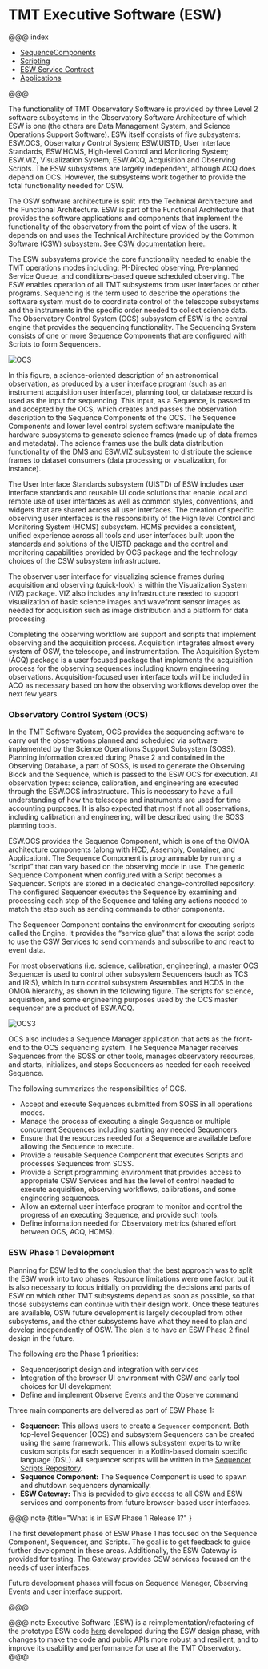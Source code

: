 

# TMT Executive Software (ESW)

@@@ index

- [SequenceComponents](sequencer/seqcompsequencer/index.md)
- [Scripting](sequencer/scripts/scripts.md)
- [ESW Service Contract](commons/contracts.md)
- [Applications](apps/apps.md)

@@@

The functionality of TMT Observatory Software is provided by three Level 2 software 
subsystems in the Observatory Software Architecture of which ESW is 
one (the others are Data Management System, and Science Operations Support Software). ESW itself consists of 
five subsystems: ESW.OCS, Observatory Control System; ESW.UISTD, User Interface Standards, 
ESW.HCMS, High-level Control and Monitoring System; ESW.VIZ, Visualization System; ESW.ACQ, 
Acquisition and Observing Scripts. The ESW subsystems are largely independent, although ACQ does depend on OCS. 
However, the subsystems work together to provide the total functionality needed for OSW.

The OSW software architecture is split into the Technical Architecture and the Functional Architecture. 
ESW is part of the Functional Architecture that provides the software applications and components 
that implement the functionality of the observatory from the point of view of the users. It depends on 
and uses the Technical Architecture provided by the Common Software (CSW) subsystem. [See CSW documentation here.](https://tmtsoftware.github.io/csw/).

The ESW subsystems provide the core functionality needed to enable the TMT operations modes including: PI-Directed observing, 
Pre-planned Service Queue, and conditions-based queue scheduled observing. The ESW enables operation of all TMT 
subsystems from user interfaces or other programs. Sequencing is the term used to describe the operations the 
software system must do to coordinate control of the telescope subsystems and the instruments in the specific order needed to 
collect science data. The Observatory Control System (OCS) subsystem of ESW is the central engine that 
provides the sequencing functionality. The Sequencing System consists of one or more Sequence Components 
that are configured with Scripts to form Sequencers.

![OCS](./images/ocs/OCS1.png)

In this figure, a science-oriented description of an astronomical observation, as produced by a user interface program 
(such as an instrument acquisition user interface), planning tool, or database record is used as the input for sequencing. 
This input, as a Sequence, is passed to and accepted by the OCS, which creates and passes the observation description to the 
Sequence Components of the OCS.
The Sequence Components and lower level control system software manipulate the hardware subsystems 
to generate science frames (made up of data frames and metadata). The science frames use the bulk data 
distribution functionality of the DMS and ESW.VIZ subsystem to distribute the science frames to dataset 
consumers (data processing or visualization, for instance). 
 
The User Interface Standards subsystem (UISTD) of ESW includes user interface standards and reusable UI code solutions 
that enable local and remote use of user interfaces as well as common styles, conventions, and widgets that are shared 
across all user interfaces. The creation of specific observing user interfaces is the responsibility of the 
High level Control and Monitoring System (HCMS) subsystem. 
HCMS provides a consistent, unified experience across all tools and user interfaces built upon the standards 
and solutions of the UISTD package and the control and monitoring capabilities provided by OCS package and the technology 
choices of the CSW subsystem infrastructure.

The observer user interface for visualizing science frames during acquisition and observing (quick-look) is within the 
Visualization System (VIZ) package. VIZ also includes any infrastructure needed to support visualization of basic 
science images and wavefront sensor images as needed for acquisition such as image distribution and a platform for data 
processing.

Completing the observing workflow are support and scripts that implement observing and the acquisition process. 
Acquisition integrates almost every system of OSW, the telescope, and instrumentation. The Acquisition System (ACQ) package is a 
user focused package that implements the acquisition process for the observing sequences including 
known engineering observations. Acquisition-focused user interface tools will be included in ACQ as necessary based on 
how the observing workflows develop over the next few years.

### Observatory Control System (OCS)
In the TMT Software System, OCS provides the sequencing software to carry out the observations planned and scheduled via
software implemented by the Science Operations Support Subsystem (SOSS). Planning information created during 
Phase 2 and contained in the Observing Database, a part of SOSS, is used to generate 
the Observing Block and the Sequence, which is passed to the ESW OCS for execution. 
All observation types: science, calibration, and engineering are executed through the ESW.OCS infrastructure. 
This is necessary to have a full understanding of how the telescope
and instruments are used for time accounting purposes. It is also expected that most if not all 
observations, including calibration and engineering, will be described using the SOSS planning tools.

ESW.OCS provides the Sequence Component, which is one of the OMOA architecture components (along with HCD, Assembly, 
Container, and Application). The Sequence Component is programmable by running a “script” that can vary based on the 
observing mode in use. The generic Sequence Component when configured with a Script becomes a Sequencer. 
Scripts are stored in a dedicated change-controlled repository. The configured Sequencer executes the 
Sequence by examining and processing each step of the Sequence and taking any actions needed to match the step such 
as sending commands to other components.

The Sequencer Component contains the environment for executing scripts called the Engine. It provides the “service glue” 
that allows the script code to use the CSW Services to send commands and subscribe to and react to event data.

For most observations (i.e. science, calibration, engineering), a master OCS Sequencer is used to control other 
subsystem Sequencers (such as TCS and IRIS), which in turn control subsystem Assemblies and HCDS in the OMOA hierarchy,
as shown in the following figure. 
The scripts for science, acquisition, and some engineering purposes used by the OCS master sequencer are a product of ESW.ACQ.

![OCS3](./images/ocs/OCS3.png)

OCS also includes a Sequence Manager application that acts as the front-end to the OCS sequencing system. The 
Sequence Manager receives Sequences from the SOSS or other tools, manages observatory resources, and starts, initializes, 
and stops Sequencers as needed for each received Sequence.

The following summarizes the responsibilities of OCS.

- Accept and execute Sequences submitted from SOSS in all operations modes.
- Manage the process of executing a single Sequence or multiple concurrent Sequences
including starting any needed Sequencers.
- Ensure that the resources needed for a Sequence are available before allowing the Sequence to
execute.
- Provide a reusable Sequence Component that executes Scripts and processes Sequences
from SOSS.
- Provide a Script programming environment that provides access to appropriate CSW Services
and has the level of control needed to execute acquisition, observing workflows, calibrations, and some
engineering sequences.
- Allow an external user interface program to monitor and control the progress of an executing
Sequence, and provide such tools.
- Define information needed for Observatory metrics (shared effort between OCS, ACQ,
HCMS).

### ESW Phase 1 Development

Planning for ESW led to the conclusion that the best approach was to split the ESW work into two phases. 
Resource limitations were one factor, but it is also necessary to focus initially on providing the decisions and 
parts of ESW on which other TMT subsystems depend as soon as possible, so that those subsystems can continue with 
their design work. Once these features are available, OSW future development 
is largely decoupled from other subsystems, and the other subsystems have what they need to plan and develop 
independently of OSW. The plan is to have an ESW Phase 2 final design in the future. 

The following are the Phase 1 priorities:

* Sequencer/script design and integration with services
* Integration of the browser UI environment with CSW and early tool choices for UI development
* Define and implement Observe Events and the Observe command

Three main components are delivered as part of ESW Phase 1:

* **Sequencer:** This allows users to create a `Sequencer` component. Both top-level Sequencer (OCS)
and subsystem Sequencers can be created using the same framework. This allows subsystem experts to write custom scripts
for each sequencer in a Kotlin-based domain specific language (DSL). All sequencer scripts will be written
in the [Sequencer Scripts Repository](https://github.com/tmtsoftware/sequencer-scripts).
* **Sequence Component:** The Sequence Component is used to spawn and shutdown sequencers dynamically.
* **ESW Gateway:** This is provided to give access to all CSW and ESW services and components from future
browser-based user interfaces.

@@@ note {title="What is in ESW Phase 1 Release 1?" }

The first development phase of ESW Phase 1 has focused on the Sequence Component, Sequencer, and Scripts. The
goal is to get feedback to guide further development in these areas. Additionally, the ESW Gateway is 
provided for testing. The Gateway provides CSW services focused on the needs of user interfaces.

Future development phases will focus on Sequence Manager, Observing Events and user interface support.

@@@

@@@ note
Executive Software (ESW) is a reimplementation/refactoring of the prototype ESW code [here](https://github.com/tmtsoftware/esw-prototype) 
developed during the ESW design phase, with changes to make the code and public APIs
more robust and resilient, and to improve its usability and performance for use at the TMT Observatory.
@@@

